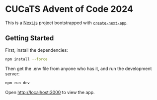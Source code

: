 
# CUCaTS Advent of Code 2024

This is a [Next.js](https://nextjs.org) project bootstrapped with [`create-next-app`](https://nextjs.org/docs/app/api-reference/cli/create-next-app).

## Getting Started

First, install the dependencies:

```bash
npm install --force
```

Then get the .env file from anyone who has it, and run the development server:

```bash
npm run dev
```

Open [http://localhost:3000](http://localhost:3000) to view the app.
